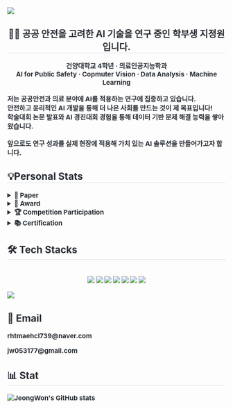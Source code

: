 <img src="https://capsule-render.vercel.app/api?type=venom&color=gradient&height=150&section=header&text=%20Jeongwon%20Jee's%20Github-nl-(still%20reconstructing...)&fontSize=50&fontColor=000000" />
<div align= "center"> 
<h2 style="border-bottom: 1px solid #d8dee4; color: #282d33;"> 🧑‍💻 공공 안전을 고려한 AI 기술을 연구 중인 학부생 지정원입니다. </h2>  
<div style="font-weight: 700; font-size: 15px; text-align: center; color: #282d33;"> 건양대학교 4학년 ·  의료인공지능학과 </div>
<div style="font-weight: 700; font-size: 15px; text-align: center; color: #282d33;"> AI for Public Safety · Copmuter Vision · Data Analysis · Machine Learning </div> <br>
<div align= "left"> 
<div style="font-weight: 700; font-size: 15px; text-align: left; color: #282d33;"> 저는 <strong>공공안전과 의료 분야에 AI를 적용하는 연구</strong>에 집중하고 있습니다.
<div style="font-weight: 700; font-size: 15px; text-align: left; color: #282d33;"> 안전하고 윤리적인 AI 개발을 통해 더 나은 사회를 만드는 것이 제 목표입니다!
<div style="font-weight: 700; font-size: 15px; text-align: left; color: #282d33;"> 학술대회 논문 발표와 AI 경진대회 경험을 통해 데이터 기반 문제 해결 능력을 쌓아왔습니다. <br>
<br> <div style="font-weight: 700; font-size: 15px; text-align: left; color: #282d33;"> 앞으로도 연구 성과를 실제 현장에 적용해 <strong>가치 있는 AI 솔루션</strong>을 만들어가고자 합니다.
<div align= "left">
<h2 style="border-bottom: 1px solid #d8dee4; color: #282d33;"> 💡Personal Stats</h2> 
<details>
<summary>📄 Paper</summary>

- **합성 데이터를 활용한 머신러닝 모델의 의료 보험료 예측 최적화** │ 1저자  [🔗Link!](https://github.com/jijeongwon/2024.11-KAICTS_Optimizing_Healthcare_premium_Prediction_with_Synthetic_data)
  <br> <sub>2024.11 │ 한국인공지능융합기술학회(KAICTS) 추계학술대회</sub>  

- **흑백 이미지 복원을 위한 Stable Diffusion 및 GAN 기반 하이브리드 프레임워크** │ 공동 1저자  [🔗Link!](https://github.com/jijeongwon/2025.01-KCSE_Stable_Diffusion_and_GAN-Based_Hybrid_Framework_for_Gray-scale_Image_Recovery)
  <br> <sub>2025.01 │ 한국소프트웨어공학(KCSE) 학술대회</sub>  

- **가상 피팅 모델 ACGPN의 입력 특징 추출 기법 비교: Otsu Mask vs. Salient Region** │ 공동 1저자  [🔗Link!](https://github.com/jijeongwon/2025.04-KAICTS_Input_Feature_Extraction_Techniques_Comparison-Otsu-Mask_and_Salient_Region)
  <br> <sub>2025.05 │ 한국인공지능융합기술학회(KAICTS) 춘계학술대회</sub>  

</details>  


<details>
<summary>🏅 Award</summary>

- **마이크로소프트 클라우드를 활용한 인공지능 서비스 개발 경진대회** │ 장려상  
  <sub>2024.11 │ 인공지능기술교육협의회 × 한국마이크로소프트 주관</sub>  

- **AWS DeepRacer 인공지능 자율주행 자동차 AI 융합경진대회** │ 팀전 1등, 개인전 2등  
  <sub>2024.11 │ AI.SW 융합대학 주관</sub>  

- **한국인공지능융합기술학회(KAICTS) 춘계학술대회** │ 우수 발표 논문상  
  <sub>2025.05 │ 한국인공지능융합기술학회 주관</sub>  

- **WCRC 쿠팡 물류로봇경진대회** │ 국회의원 우수상 (우재준 국회의원)  
  <sub>2025.05 │ 과학기술정보통신부 주관</sub>  

</details>  


<details>
<summary>🏆 Competition Participation</summary>

- **DACON 생성 AI 가짜 음성 탐지 모델 개발 경진대회 (2024)** │ *private 상위 7%*  
- **DACON 이미지 색상화 및 손실 부분 복원 AI 경진대회 (2024)** │ *private 상위 8%*  
- **DACON 건설공사 사고 예방 대응책 생성 AI 경진대회 (2025)** │ *public 상위 5%*  
- **DACON 생성 AI 텍스트 판별 모델 개발 경진대회 (2024)** │ *public 상위 25%*  

</details>  


<details>
<summary>📚 Certification</summary>

- TOEIC 855, OPIc IM2 
- 정보처리기사 
- ADsP  
- 빅데이터전문가 1급  
- Microsoft Certified: AI Fundamentals (AI-900)  
- MOS Expert (Excel, PowerPoint)  
- GTQ 1, 2급   

</details>  
    <div align= "left">
    <h2 style="border-bottom: 1px solid #d8dee4; color: #282d33;"> 🛠️ Tech Stacks </h2> <br> 
    <div style="margin: 0 auto; text-align: center;" align= "left"> <img src="https://img.shields.io/badge/Flask-000000?style=plastic&logo=Flask&logoColor=white">
          <img src="https://img.shields.io/badge/MySQL-4479A1?style=plastic&logo=MySQL&logoColor=white">
          <img src="https://img.shields.io/badge/Notion-000000?style=plastic&logo=Notion&logoColor=white">
          <img src="https://img.shields.io/badge/PyTorch-EE4C2C?style=plastic&logo=PyTorch&logoColor=white">
          <img src="https://img.shields.io/badge/Python-3776AB?style=plastic&logo=Python&logoColor=white">
          <img src="https://img.shields.io/badge/Github-181717?style=plastic&logo=Github&logoColor=white">
          <img src="https://img.shields.io/badge/Keras-D00000?style=plastic&logo=Keras&logoColor=white">
          <br><p align="left">
  <a href="https://skillicons.dev">
    <img src="https://skillicons.dev/icons?i=anaconda,arduino,cpp,html,linux,r,vscode" />
  </a>
</p>
          </div>
    </div>
    <div align= "left">  </div> 
    <h2 align="left"> 📧 Email </h2>
<p align="left">
  <Strong> rhtmaehcl739@naver.com </Strong>
</p>
<p align="left">
  <Strong> jw053177@gmail.com </Strong>
</p>

<div align= "left">
    <h2 style="border-bottom: 1px solid #d8dee4; color: #282d33;"> 📊 Stat </h2>
    
![JeongWon's GitHub stats](https://github-readme-stats.vercel.app/api?username=jijeongwon&show_icons=true&theme=radical)    

<br>
